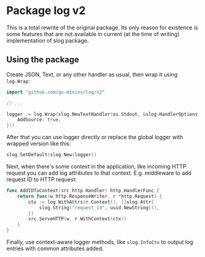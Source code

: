 # Package log v2

This is a total rewrite of the original package. Its only reason for existence
is some features that are not available in current (at the time of writing)
implementation of slog package.

## Using the package

Create JSON, Text, or any other handler as usual, then wrap it using `log.Wrap`:

```go
import "github.com/go-mixins/log/v2"

// ...

logger := log.Wrap(slog.NewTextHandler(os.Stdout, &slog.HandlerOptions{
	AddSource: true,
}))
```

After that you can use logger directly or replace the global logger with wrapped
version like this:

```go
slog.SetDefault(slog.New(logger))
```

Next, when there's some context in the application, like incoming HTTP request
you can add log attributes to that context. E.g. middleware to add request ID to
HTTP request:

```go
func AddIDToContext(src http.Handler) http.HandlerFunc {
	return func(w http.ResponseWriter, r *http.Request) {
		ctx := log.WithAttrs(r.Context(), []slog.Attr{
			slog.String("request_id", uuid.NewString()),
		})
		src.ServeHTTP(w, r.WithContext(ctx))
	}
}
```

Finally, use context-aware logger methods, like `slog.InfoCtx` to output log
entries with common attributes added.

